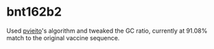 # bnt162b2

Used [pvieito](https://github.com/pvieito)'s algorithm and tweaked the GC ratio, currently at 91.08% match to the original vaccine sequence.
